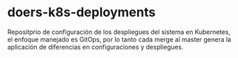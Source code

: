 # doers-k8s-deployments

Repositprio de configuración de los despliegues del sistema en Kubernetes, el enfoque manejado es GitOps, por lo tanto cada merge al 
master genera la aplicación de diferencias en configuraciones y despliegues.
